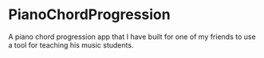 # PianoChordProgression
A piano chord progression app that I have built for one of my friends to use a tool for teaching his music students.
